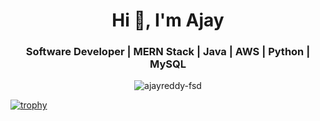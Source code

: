 <h1 align="center">Hi 👋, I'm Ajay</h1>
<h3 align="center">Software Developer | MERN Stack | Java | AWS | Python | MySQL</h3>

<p align="center"> <img src="https://komarev.com/ghpvc/?username=ajayreddy-fsd&label=Profile%20views&color=0e75b6&style=flat" alt="ajayreddy-fsd" /> </p>

[![trophy](https://github-profile-trophy.vercel.app/?username=ajayreddy-fsd&margin-w=25&margin-h=30)](https://github.com/ryo-ma/github-profile-trophy)
